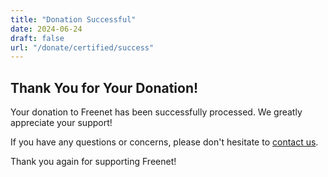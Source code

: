 ```yaml
---
title: "Donation Successful"
date: 2024-06-24
draft: false
url: "/donate/certified/success"
---
```


## Thank You for Your Donation!

Your donation to Freenet has been successfully processed. We greatly appreciate your support!

If you have any questions or concerns, please don't hesitate to [contact us](/community/support).

Thank you again for supporting Freenet!
